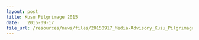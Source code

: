 ```yaml
---
layout: post
title: Kusu Pilgrimage 2015
date:   2015-09-17
file_url: /resources/news/files/20150917_Media-Advisory_Kusu_Pilgrimage_2015.pdf
---
```


